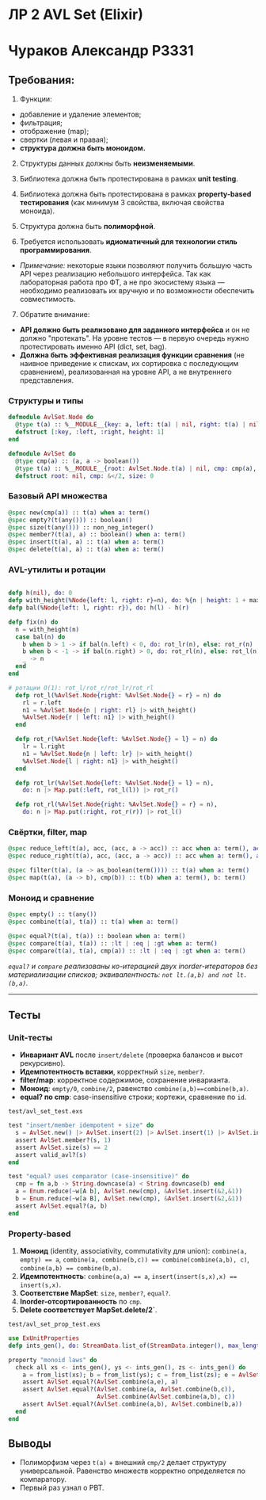 # ЛР 2 **AVL Set (Elixir)**

# Чураков Александр P3331

## Требования:

1. Функции:

* добавление и удаление элементов;
* фильтрация;
* отображение (map);
* свертки (левая и правая);
* **структура должна быть моноидом.**

2. Структуры данных должны быть **неизменяемыми**.

3. Библиотека должна быть протестирована в рамках **unit testing**.

4. Библиотека должна быть протестирована в рамках **property-based тестирования** (как минимум 3 свойства, включая свойства моноида).

5. Структура должна быть **полиморфной**.

6. Требуется использовать **идиоматичный для технологии стиль программирования**.
* *Примечание:* некоторые языки позволяют получить большую часть API через реализацию небольшого интерфейса. Так как лабораторная работа про ФТ, а не про экосистему языка — необходимо реализовать их вручную и по возможности обеспечить совместимость.

7. Обратите внимание:

* **API должно быть реализовано для заданного интерфейса** и он не должно "протекать". На уровне тестов — в первую очередь нужно протестировать именно API (dict, set, bag).
* **Должна быть эффективная реализация функции сравнения** (не наивное приведение к спискам, их сортировка с последующим сравнением), реализованная на уровне API, а не внутреннего представления.

### Структуры и типы

```elixir
defmodule AvlSet.Node do
  @type t(a) :: %__MODULE__{key: a, left: t(a) | nil, right: t(a) | nil, height: non_neg_integer()}
  defstruct [:key, :left, :right, height: 1]
end

defmodule AvlSet do
  @type cmp(a) :: (a, a -> boolean())
  @type t(a) :: %__MODULE__{root: AvlSet.Node.t(a) | nil, cmp: cmp(a), size: non_neg_integer()}
  defstruct root: nil, cmp: &</2, size: 0
```

### Базовый API множества

```elixir
@spec new(cmp(a)) :: t(a) when a: term()
@spec empty?(t(any())) :: boolean()
@spec size(t(any())) :: non_neg_integer()
@spec member?(t(a), a) :: boolean() when a: term()
@spec insert(t(a), a) :: t(a) when a: term()
@spec delete(t(a), a) :: t(a) when a: term()
```

### AVL-утилиты и ротации

```elixir

defp h(nil), do: 0
defp with_height(%Node{left: l, right: r}=n), do: %{n | height: 1 + max(h(l), h(r))}
defp bal(%Node{left: l, right: r}), do: h(l) - h(r)

defp fix(n) do
  n = with_height(n)
  case bal(n) do
    b when b > 1 -> if bal(n.left) < 0, do: rot_lr(n), else: rot_r(n)
    b when b < -1 -> if bal(n.right) > 0, do: rot_rl(n), else: rot_l(n)
    _ -> n
  end
end

# ротации O(1): rot_l/rot_r/rot_lr/rot_rl
  defp rot_l(%AvlSet.Node{right: %AvlSet.Node{} = r} = n) do
    rl = r.left
    n1 = %AvlSet.Node{n | right: rl} |> with_height()
    %AvlSet.Node{r | left: n1} |> with_height()
  end

  defp rot_r(%AvlSet.Node{left: %AvlSet.Node{} = l} = n) do
    lr = l.right
    n1 = %AvlSet.Node{n | left: lr} |> with_height()
    %AvlSet.Node{l | right: n1} |> with_height()
  end

  defp rot_lr(%AvlSet.Node{left: %AvlSet.Node{} = l} = n),
    do: n |> Map.put(:left, rot_l(l)) |> rot_r()

  defp rot_rl(%AvlSet.Node{right: %AvlSet.Node{} = r} = n),
    do: n |> Map.put(:right, rot_r(r)) |> rot_l()

```

### Свёртки, filter, map

```elixir
@spec reduce_left(t(a), acc, (acc, a -> acc)) :: acc when a: term(), acc: term()
@spec reduce_right(t(a), acc, (acc, a -> acc)) :: acc when a: term(), acc: term()

@spec filter(t(a), (a -> as_boolean(term()))) :: t(a) when a: term()
@spec map(t(a), (a -> b), cmp(b)) :: t(b) when a: term(), b: term()
```


### Моноид и сравнение

```elixir
@spec empty() :: t(any())
@spec combine(t(a), t(a)) :: t(a) when a: term() 

@spec equal?(t(a), t(a)) :: boolean when a: term() 
@spec compare(t(a), t(a)) :: :lt | :eq | :gt when a: term()
@spec compare(t(a), t(a), cmp(a)) :: :lt | :eq | :gt when a: term()
```

*`equal?` и `compare` реализованы ко-итерацией двух inorder-итераторов без материализации списков; эквивалентность: `not lt.(a,b) and not lt.(b,a)`.*

---

## Тесты

### Unit-тесты

* **Инвариант AVL** после `insert/delete` (проверка балансов и высот рекурсивно).
* **Идемпотентность вставки**, корректный `size`, `member?`.
* **filter/map**: корректное содержимое, сохранение инварианта.
* **Моноид**: `empty/0`, `combine/2`, равенство `combine(a,b)==combine(b,a)`.
* **equal? по cmp**: case-insensitive строки; кортежи, сравнение по `id`.

`test/avl_set_test.exs`

```elixir
test "insert/member idempotent + size" do
  s = AvlSet.new() |> AvlSet.insert(2) |> AvlSet.insert(1) |> AvlSet.insert(2)
  assert AvlSet.member?(s, 1)
  assert AvlSet.size(s) == 2
  assert valid_avl?(s)
end

test "equal? uses comparator (case-insensitive)" do
  cmp = fn a,b -> String.downcase(a) < String.downcase(b) end
  a = Enum.reduce(~w[A b], AvlSet.new(cmp), &AvlSet.insert(&2,&1))
  b = Enum.reduce(~w[a B], AvlSet.new(cmp), &AvlSet.insert(&2,&1))
  assert AvlSet.equal?(a, b)
end
```

### Property-based

1. **Моноид** (identity, associativity, commutativity для union):
   `combine(a, empty) == a`,
   `combine(a, combine(b,c)) == combine(combine(a,b), c)`,
   `combine(a,b) == combine(b,a)`.
2. **Идемпотентность**: `combine(a,a) == a`, `insert(insert(s,x),x) == insert(s,x)`.
3. **Соответствие MapSet**: `size`, `member?`, `equal?`.
4. **Inorder-отсортированность** по `cmp`.
5. **Delete соответствует MapSet.delete/2`**.

`test/avl_set_prop_test.exs`

```elixir
use ExUnitProperties
defp ints_gen(), do: StreamData.list_of(StreamData.integer(), max_length: 120)

property "monoid laws" do
  check all xs <- ints_gen(), ys <- ints_gen(), zs <- ints_gen() do
    a = from_list(xs); b = from_list(ys); c = from_list(zs); e = AvlSet.empty()
    assert AvlSet.equal?(AvlSet.combine(a,e), a)
    assert AvlSet.equal?(AvlSet.combine(a, AvlSet.combine(b,c)),
                         AvlSet.combine(AvlSet.combine(a,b), c))
    assert AvlSet.equal?(AvlSet.combine(a,b), AvlSet.combine(b,a))
  end
end
```

## Выводы
* Полиморфизм через `t(a)` + внешний `cmp/2` делает структуру универсальной. Равенство множеств корректно определяется по компаратору.
* Первый раз узнал о PBT.


